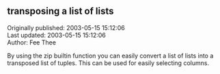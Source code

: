 ## transposing a list of lists  
Originally published: 2003-05-15 15:12:06  
Last updated: 2003-05-15 15:12:06  
Author: Fee Thee  
  
By using the zip builtin function you can easily convert a list of lists into a transposed list of tuples.
This can be used for easily selecting columns.
